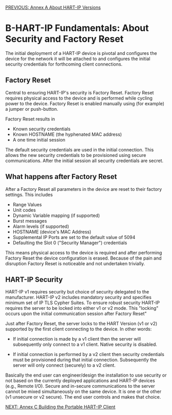 [PREVIOUS: Annex A About HART-IP Versions](./A-About%20HART-IP%20Versions.r1.md)

# B-HART-IP Fundamentals: About Security and Factory Reset

The initial deployment of a HART-IP device is pivotal and configures the device for the network it will be attached to and configures the initial security credentials for forthcoming client connections.  

## Factory Reset
Central to ensuring HART-IP's security is Factory Reset. Factory Reset requires physical access to the device and is performed while cycling power to the device.  Factory Reset is enabled manually using (for example) a jumper or push-button.

Factory Reset results in 

- Known security credentials
- Known HOSTNAME (the hyphenated MAC address)
- A one time initial session

The default security credentials are used in the initial connection.  This allows the new security credentials to be provisioned using secure communications.  After the initial session all security credentials are secret.

## What happens after Factory Reset
After a Factory Reset all parameters in the device are reset to their factory settings.  This includes 

- Range Values
- Unit codes
- Dynamic Variable mapping (if supported)
- Burst messages
- Alarm levels (if supported) 
- HOSTNAME (device's MAC Address)
- Supplemental IP Ports are set to the default value of 5094
- Defaulting the Slot 0 ("Security Manager") credentials

This means physical access to the device is required and after performing Factory Reset the device configuration is erased.  Because of the pain and disruption Factory Reset is noticeable and not undertaken trivially.  


## HART-IP Security
HART-IP v1 requires security but choice of security delegated to the manufacturer.  HART-IP v2 includes mandatory security and specifies minimum set of IP TLS Cypher Suites.  To ensure robust security HART-IP requires the server to be locked into either v1 or v2 mode.  This "locking" occurs upon the initial communication session after Factory Reset"  

Just after Factory Reset, the server locks to the HART Version (v1 or v2) supported by the first client connecting to the device.  In other words:

- If initial connection is made by a v1 client then the server will subsequently only connect to a v1 client.  Native security is disabled.

- If initial connection is performed by a v2 client then security credentials must be provisioned during that initial connection.  Subsequently the server will only connect (securely) to a v2 client.

Basically the end user can engineer/design the installation to use security or not based on the currently deployed applications and HART-IP devices (e.g., Remote I/O).  Secure and in-secure communications to the server cannot be mixed simultaneously on the same device.  It is one or the other (v1 unsecure or v2 secure).  The end user controls and makes that choice.

[NEXT: Annex C Building the Portable HART-IP Client](./C-Building%20the%20Portable%20HART-IP%20Client.md)
